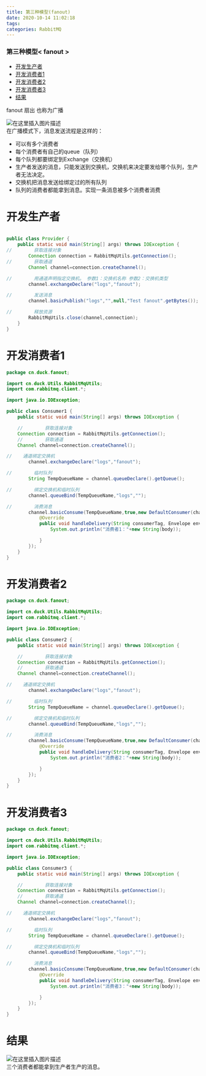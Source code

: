 ```yaml
---
title: 第三种模型(fanout)
date: 2020-10-14 11:02:18
tags: 
categories: RabbitMQ
---
```


<!--more-->

### 第三种模型\< fanout >

- [开发生产者](#_14)
- [开发消费者1](#1_36)
- [开发消费者2](#2_75)
- [开发消费者3](#3_113)
- [结果](#_153)

  
fanout 扇出 也称为广播

![在这里插入图片描述](https://img-blog.csdnimg.cn/20201014105852108.png?x-oss-process=image/watermark,type_ZmFuZ3poZW5naGVpdGk,shadow_10,text_aHR0cHM6Ly9ibG9nLmNzZG4ubmV0L3FxXzIxMDQwNTU5,size_16,color_FFFFFF,t_70#pic_center)  
在广播模式下，消息发送流程是这样的：

- 可以有多个消费者
- 每个消费者有自己的queue（队列）
- 每个队列都要绑定到Exchange（交换机）
- 生产者发送的消息，只能发送到交换机，交换机来决定要发给哪个队列，生产者无法决定。
- 交换机把消息发送给绑定过的所有队列
- 队列的消费者都能拿到消息。实现一条消息被多个消费者消费

# 开发生产者

```java

public class Provider {
    public static void main(String[] args) throws IOException {
//        获取连接对象
        Connection connection = RabbitMqUtils.getConnection();
//        获取通道
        Channel channel=connection.createChannel();

//        用通道声明指定交换机。 参数1：交换机名称 参数2：交换机类型
        channel.exchangeDeclare("logs","fanout");

//        发送消息
        channel.basicPublish("logs","",null,"Test fanout".getBytes());

//        释放资源
        RabbitMqUtils.close(channel,connection);
    }
}

```

# 开发消费者1

```java
package cn.duck.fanout;

import cn.duck.Utils.RabbitMqUtils;
import com.rabbitmq.client.*;

import java.io.IOException;

public class Consumer1 {
    public static void main(String[] args) throws IOException {

    //        获取连接对象
    Connection connection = RabbitMqUtils.getConnection();
    //        获取通道
    Channel channel=connection.createChannel();

//    通道绑定交换机
        channel.exchangeDeclare("logs","fanout");

//        临时队列
        String TempQueueName = channel.queueDeclare().getQueue();

//        绑定交换机和临时队列
        channel.queueBind(TempQueueName,"logs","");

//        消费消息
        channel.basicConsume(TempQueueName,true,new DefaultConsumer(channel){
            @Override
            public void handleDelivery(String consumerTag, Envelope envelope, AMQP.BasicProperties properties, byte[] body) throws IOException {
                System.out.println("消费者1："+new String(body));

            }
        });
    }
}

```

# 开发消费者2

```java
package cn.duck.fanout;

import cn.duck.Utils.RabbitMqUtils;
import com.rabbitmq.client.*;

import java.io.IOException;

public class Consumer2 {
    public static void main(String[] args) throws IOException {

    //        获取连接对象
    Connection connection = RabbitMqUtils.getConnection();
    //        获取通道
    Channel channel=connection.createChannel();

//    通道绑定交换机
        channel.exchangeDeclare("logs","fanout");

//        临时队列
        String TempQueueName = channel.queueDeclare().getQueue();

//        绑定交换机和临时队列
        channel.queueBind(TempQueueName,"logs","");

//        消费消息
        channel.basicConsume(TempQueueName,true,new DefaultConsumer(channel){
            @Override
            public void handleDelivery(String consumerTag, Envelope envelope, AMQP.BasicProperties properties, byte[] body) throws IOException {
                System.out.println("消费者2："+new String(body));

            }
        });
    }
}

```

# 开发消费者3

```java
package cn.duck.fanout;

import cn.duck.Utils.RabbitMqUtils;
import com.rabbitmq.client.*;

import java.io.IOException;

public class Consumer3 {
    public static void main(String[] args) throws IOException {

    //        获取连接对象
    Connection connection = RabbitMqUtils.getConnection();
    //        获取通道
    Channel channel=connection.createChannel();

//    通道绑定交换机
        channel.exchangeDeclare("logs","fanout");

//        临时队列
        String TempQueueName = channel.queueDeclare().getQueue();

//        绑定交换机和临时队列
        channel.queueBind(TempQueueName,"logs","");

//        消费消息
        channel.basicConsume(TempQueueName,true,new DefaultConsumer(channel){
            @Override
            public void handleDelivery(String consumerTag, Envelope envelope, AMQP.BasicProperties properties, byte[] body) throws IOException {
                System.out.println("消费者3："+new String(body));

            }
        });
    }
}

```

# 结果

![在这里插入图片描述](https://img-blog.csdnimg.cn/20201014110156669.png#pic_center)  
三个消费者都能拿到生产者生产的消息。